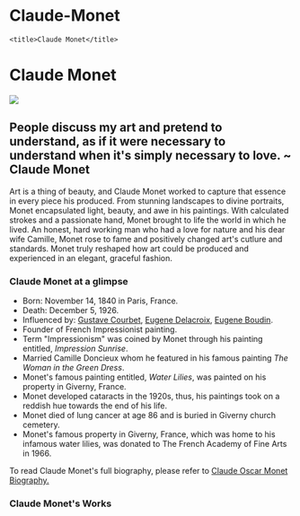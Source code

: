 # Claude-Monet
<!DOCTYPE html>
<html>
  <head>
 
<link rel="stylesheet" href="base.css">

    <title>Claude Monet</title>
  </head>
  <body>
  <h1>Claude Monet</h1>
  <img src="claudemonet/claudemonetpainting.jpg" />
  <h2>People discuss my art and pretend to understand, as if it were necessary to understand when it's simply necessary to love. ~ Claude Monet</h2>
  <p> Art is a thing of beauty, and Claude Monet worked to capture that essence in every piece his produced. From stunning landscapes to divine portraits, Monet encapsulated light, beauty, and awe in his paintings. With calculated strokes and a passionate hand, Monet brought to life the world in which he lived. An honest, hard working man who had a love for nature and his dear wife Camille, Monet rose to fame and positively changed art's cutlure and standards. Monet truly reshaped how art could be produced and experienced in an elegant, graceful fashion.</p>
  <div>
  <h3>Claude Monet at a glimpse</h3>
  <ul>
  <li>Born: November 14, 1840 in Paris, France.</li>
  <li>Death: December 5, 1926.</li>
  <li>Influenced by: <a href="https://en.wikipedia.org/wiki/Gustave_Courbet">Gustave Courbet</a>, <a href="https://en.wikipedia.org/wiki/Eug%C3%A8ne_Delacroix">Eugene Delacroix</a>, <a href="https://en.wikipedia.org/wiki/Eug%C3%A8ne_Boudin">Eugene Boudin</a>.</li>
  <li>Founder of French Impressionist painting.</li>
  <li>Term "Impressionism" was coined by Monet through his painting entitled, <i>Impression Sunrise</i>.</li>
  <li>Married Camille Doncieux whom he featured in his famous painting <i>The Woman in the Green Dress</i>.</li>
  <li>Monet's famous painting entitled, <i>Water Lilies</i>, was painted on his property in Giverny, France.</li>
  <li>Monet developed cataracts in the 1920s, thus, his paintings took on a reddish hue towards the end of his life.</li>
  <li>Monet died of lung cancer at age 86 and is buried in Giverny church cemetery.</li>
  <li>Monet's famous property in Giverny, France, which was home to his infamous water lilies, was donated to The French Academy of Fine Arts in 1966.</li>
  </ul>
  <p>To read Claude Monet's full biography, please refer to <a href="http://www.claudemonetgallery.org/biography.html">Claude Oscar Monet Biography.</a></p>
  </div>
  
  <div>
  <h3>Claude Monet's Works</h3>
  
  
  
  </div>
  
  
  </body>

</html>
